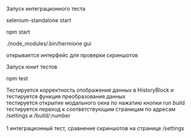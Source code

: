Запуск интеграционного теста

selenium-standalone start

npm start

./node_modules/.bin/hermione gui


открывается интерфейс для проверки скриншотов





Запуск юнит тестов 

npm test


Тестируется корректность отображения данных в HistoryBlock и тестируется функция преобразования данных <br/>
тестируется открытие модального окна по нажатию кнопки run build <br/>
тестируется переход к соответствующим страницам по адресам /settings и /build/:number <br/> <br/>
1 интеграционный тест, сравнение скриншотов на странице /settings
